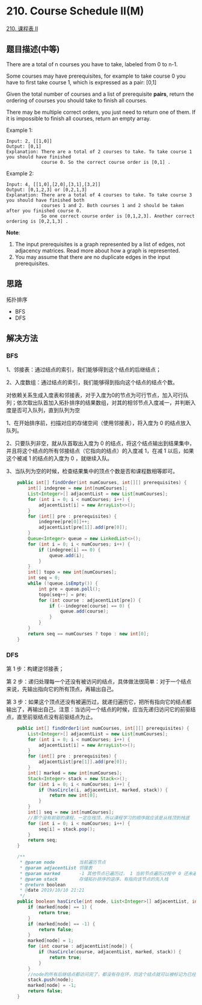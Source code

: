 # 210. Course Schedule II(M)

[210. 课程表 II](https://leetcode-cn.com/problems/course-schedule-ii/)

## 题目描述(中等)

There are a total of n courses you have to take, labeled from 0 to n-1.

Some courses may have prerequisites, for example to take course 0 you have to first take course 1, which is expressed as a pair: [0,1]

Given the total number of courses and a list of prerequisite **pairs**, return the ordering of courses you should take to finish all courses.

There may be multiple correct orders, you just need to return one of them. If it is impossible to finish all courses, return an empty array.

Example 1:
```
Input: 2, [[1,0]] 
Output: [0,1]
Explanation: There are a total of 2 courses to take. To take course 1 you should have finished   
             course 0. So the correct course order is [0,1] .
```
Example 2:
```
Input: 4, [[1,0],[2,0],[3,1],[3,2]]
Output: [0,1,2,3] or [0,2,1,3]
Explanation: There are a total of 4 courses to take. To take course 3 you should have finished both     
             courses 1 and 2. Both courses 1 and 2 should be taken after you finished course 0. 
             So one correct course order is [0,1,2,3]. Another correct ordering is [0,2,1,3] .
```
**Note**:

1. The input prerequisites is a graph represented by a list of edges, not adjacency matrices. Read more about how a graph is represented.
2. You may assume that there are no duplicate edges in the input prerequisites.


## 思路

拓扑排序

- BFS 
- DFS

## 解决方法

### BFS

1、邻接表：通过结点的索引，我们能够得到这个结点的后继结点；

2、入度数组：通过结点的索引，我们能够得到指向这个结点的结点个数。

对依赖关系生成入度表和邻接表，对于入度为0的节点为可行节点，加入可行队列；依次取出队首加入拓扑排序的结果数组，对其的相邻节点入度减一，并判断入度是否可入队列，直到队列为空

1、在开始排序前，扫描对应的存储空间（使用邻接表），将入度为 0 的结点放入队列。

2、只要队列非空，就从队首取出入度为 0 的结点，将这个结点输出到结果集中，并且将这个结点的所有邻接结点（它指向的结点）的入度减 1，在减 1 以后，如果这个被减 1 的结点的入度为 0 ，就继续入队。

3、当队列为空的时候，检查结果集中的顶点个数是否和课程数相等即可。



```java
    public int[] findOrder(int numCourses, int[][] prerequisites) {
        int[] indegree = new int[numCourses];
        List<Integer>[] adjacentList = new List[numCourses];
        for (int i = 0; i < numCourses; i++) {
            adjacentList[i] = new ArrayList<>();
        }
        for (int[] pre : prerequisites) {
            indegree[pre[0]]++;
            adjacentList[pre[1]].add(pre[0]);
        }
        Queue<Integer> queue = new LinkedList<>();
        for (int i = 0; i < numCourses; i++) {
            if (indegree[i] == 0) {
                queue.add(i);
            }
        }
        int[] topo = new int[numCourses];
        int seq = 0;
        while (!queue.isEmpty()) {
            int pre = queue.poll();
            topo[seq++] = pre;
            for (int course : adjacentList[pre]) {
                if (--indegree[course] == 0) {
                    queue.add(course);
                }
            }
        }
        return seq == numCourses ? topo : new int[0];
    }

```


### DFS

第 1 步：构建逆邻接表；

第 2 步：递归处理每一个还没有被访问的结点，具体做法很简单：对于一个结点来说，先输出指向它的所有顶点，再输出自己。

第 3 步：如果这个顶点还没有被遍历过，就递归遍历它，把所有指向它的结点都输出了，再输出自己。注意：当访问一个结点的时候，应当先递归访问它的前驱结点，直至前驱结点没有前驱结点为止。


```java
    public int[] findOrder1(int numCourses, int[][] prerequisites) {
        List<Integer>[] adjacentList = new List[numCourses];
        for (int i = 0; i < numCourses; i++) {
            adjacentList[i] = new ArrayList<>();
        }
        for (int[] pre : prerequisites) {
            adjacentList[pre[1]].add(pre[0]);
        }
        int[] marked = new int[numCourses];
        Stack<Integer> stack = new Stack<>();
        for (int i = 0; i < numCourses; i++) {
            if (hasCircle(i, adjacentList, marked, stack)) {
                return new int[0];
            }
        }
        int[] seq = new int[numCourses];
        //那个没有前驱的课程，一定在栈顶，所以课程学习的顺序就应该是从栈顶到栈底
        for (int i = 0; i < numCourses; i++) {
            seq[i] = stack.pop();
        }
        return seq;
    }

    /**
     * @param node         当前遍历节点
     * @param adjacentList 邻接表
     * @param marked       -1 其他节点已遍历过， 1 当前节点遍历过程中 0 还未遍历
     * @param stack        存储拓扑排序的逆序，有指向该节点的先入栈
     * @return boolean
     * @date 2019/10/10 21:21
     */
    public boolean hasCircle(int node, List<Integer>[] adjacentList, int[] marked, Stack<Integer> stack) {
        if (marked[node] == 1) {
            return true;
        }
        if (marked[node] == -1) {
            return false;
        }
        marked[node] = 1;
        for (int course : adjacentList[node]) {
            if (hasCircle(course, adjacentList, marked, stack)) {
                return true;
            }
        }
        //node的所有后继结点都访问完了，都没有存在环，则这个结点就可以被标记为已经访问结束
        stack.push(node);
        marked[node] = -1;
        return false;
    }
```